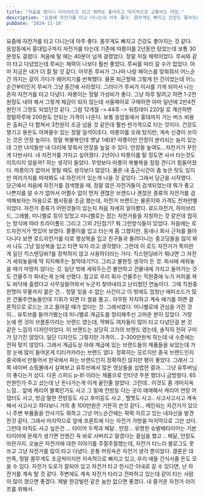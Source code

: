 ```yaml
---
title: "자출을 했더니 다이어트도 되고 체력도 좋아지고 마지막으로 교통비도 아낌."
description: "요즘에 자전거를 타고 다니는데 아주 좋다. 몸무게도 빠지고 건강도 좋아지는 것 같다. 응암동에서 홍대입구까지 자전거를 타는데 기존에 따릉이를 2년동안 탔었는데 보통 30분정도 걸렸다. 처음에 탈 때는 40분이 넘게 걸렸었다. 정말 저질 체력이었다. 루씨와 같이 타고 다녔었는데 루씨는 체..."
pubDate: '2024-11-18'
---
```


요즘에 자전거를 타고 다니는데 아주 좋다. 몸무게도 빠지고 건강도 좋아지는 것 같다. 응암동에서 홍대입구까지 자전거를 타는데 기존에 따릉이를 2년동안 탔었는데 보통 30분정도 걸렸다. 처음에 탈 때는 40분이 넘게 걸렸었다. 정말 저질 체력이었다. 루씨와 같이 타고 다녔었는데 루씨는 체력이 나보다 훨씬 좋았다. 루씨를 따라 갈 수가 없었다. 아마 지금은 내가 더 잘 탈 것 같다. 아무튼 루씨가 그나마 나랑 페이스를 맞춰줘서 어느순간 까지는 같이 가다가 헤어지기를 반복했다. 물론 퇴근할때 그렇게 탄 건이었는데 어느 순간부터인지 루씨가 그냥 중간에 사라졌다. 그러다가 루씨가 이사를 가게 되어서 나는 혼자 자전거를 타고 다녔다.
따릉이는 정말 가성비가 좋다. 그냥 하루 탈려고 하면 1-2천원정도 내야 해서 그렇게 체감이 되지 않는데 서울페이로 구매하면 아마 일년에 2만4천원인가 그정도 되었던것 같다. 그럼 12개월 -> 44주 -> 워킹데이 220일 로 계산하면 정말하루에 200원도 안되는 가격이 나온다. 보통 응암동에서 홍대까지 가는 버스 비용은 출퇴근 다 합쳐서 3천원이 조금 넘을 것 같은데 훨씬 싼가격으로 타는 것이다. 건강도 챙기고 용돈도 아껴쓸수 있는 정말 일석이조다.
따릉이를 오래 탔지만, 계속 신경이 쓰이는 것은 안장 높이다. 정말 복불복인데 옛날 1세대? 따릉이만 안장이 분리되는 놈이 있는데 그런 녀석들만 내 다리에 맞춰서 안장을 높일 수 있다. 안장을 높여도.. 자전거가 꾸진게 다반사다.
내 자전거를 가지고 싶어졌다. 2년이나 따릉이를 탈 정도면 사서 타는것도 이득이지 않을까? 하는 생각이 들었다. 무엇보다 따릉이 복불복을 점점 견디기 힘들어졌다. 따릉이가 없어서 못탈 때도 생각보다 많았다. 물론 내 출근시간이 좀 늦은 탓도 있지만 여러가지를 따져봐도 내 자전거가 있는게 나을 것 같았다. 그래서 당근을 시작했다.
당근에서 처음에 자전거를 검색했을 때, 정말 많은 자전거들이 검색되었는데 뭐가 좋고 나쁜지를 알 수가 없어서 어쩔수 없이 먼저 괜찮은 브랜드나 괜찮은 종류의 자전거를 검색해보자는 마음으로 웹서핑을 조금 했는데, 자전거 브랜드는 물론이와 가격도 천차만별 이었다. 자전거 종류가 어떤것들이 있는지 처음 자세히 알아봤다. 로드자전거, 하이브리드, 그래블, 미니벨로 등이 있었고 미니벨로는 접는 자전거들을 지칭하는 것 같은데 접히는 방식에 따라 트라이폴드 그리고 그외 2단접기? 뭐 그런방식들이 있었다. 처음에는 로드자전거가 멋있어 보였다. 쫄쫄이를 입고 타는게 좀 그랬지만, 동네나 회사 근처를 돌아다니다 보면 로드자전거를 타로 평상복을 입고 친구들과 몰려다니는 중고딩들을 많이 봐서 나도 그냥 일상복을 입고 타면 되지 라고 생각했다. 그런데 이 로드 자전거가 특이한게 일단 킥스텐딩바?를 장착하지 않고 사용하더라는 거다. 킥스텐딩바가 뭐냐면 그 자전거 세워놓을때 딱 지지해주는 철막대기?다. 그리고 불현듯 생각이 든 것. 회사에 세워놓을 때가 마땅치 않다는 것. 일단 밖에 세워두는건 불안하고 건물내에 가지고 들어가는 것도 건물주가 화내는게 눈에 선했다. 참고로 우리 회사 건물주는 직원중에 누가 커피를 복도 바닥에 흘렸다고 사무실들어와서 누군지 찾아내라고 난리쳤던 연놈이다. 그때 직원중 한명이 무릎까지 꿇은 건… 정말 잊을 수 없는 사건이고 이 밖에도 엄청난 에피소드가 많은 건물주연놈들인데 기회가 되면 더 썰을 풀고.. 아무튼 차치하고 계속 얘기를 하면 결론적으로 로드는 크고 들어갈 때가 없다는 것. 그래서였다. 미니벨로에 관심을 가진 것이…
유투브를 들어가봤는데 미니벨로 계급도를 정리해주신 고마운 분이 있었다. 가장 눈에 띈 것이 브롬톤이라는 브랜드 였는데, 딱봐도 여자들이 많이 타고 다녔던걸 본 것 같은 느낌의 디자인이었다. 이 브랜드는 상당히 고가의 브랜드 였는데, 솔직히 전혀 구미가 당기진 않았다. 일단 디자인도 그렇지만 가격이… 2-300만원씩 하는데 내 수준에는 전혀 맞지 않았다. 그래서 계급도상 아래 계급에 있는 브랜드들의 제품들을 보았는데 가장 눈에 많이 들어온게 티티카카라는 브랜드 였다. 정확히는 모르지만 중국 브랜드인지 중국에서 만들어서 한국에서 파는 브랜드인지 정확하진 않지만 평이 좋았다. 그래서 그쪽 네이버 쇼핑몰에서 살펴보고 유투브에서 많은 영상들을 섭렵한 결과… 그냥 유투버님이 좋다는거 샀다. 다혼 스피드 p-8! 이라는 제품으로 인터넷 주문 했더니 금방왔다. 65만원인가 주고 샀는데 난 돈나가는게 이게 끝인줄 알았다. 그런데.. 이것도 좀 개미지옥 느낌… 앞에 케리어 블록인가도 사고 그 밑에 전방등 다는 곳이 애매해서 케리어 연장 어뎁터도 사고, 방금 말한 전방등도 사고 후미등도 사고 , 헬멧도 사고.. 사고사고사고 계속해서 사고사고 하다보니 거의 총 100만원은 거뜬히 쓴것 같다… 메인되는 자건거가 있으니 주변 부품들을 안사기도 뭐하고 그냥 어느순간에는 팍팍 지르고 있는 내자신을 발견한것 같다. 그래서 마지막으로 앞에 프론트에 다는 자전거 가방을 마지막으로 그만 샀다. 그런데 아직도 사고 싶은건 … 타이어 두짝과 페달.. 안장… 유명한 슈발베타이어는 기본타이어에 문제가 생기면 언젠간 꼭 바로 사버리고 말겠다는 결심을 했고 .. 페달, 안장도 마찬가지.
오늘은 자전거에 대한 이야기를 주절주절했는데, 자전거 타느라 블로그도 못쓰고 그냥 자전거를 많이 타고 다녔다. 온통 머릿속은 자전거 생각 뿐이었다. 결론은 대만족, 정말 몸무게도 조금씩이지만 지속적으로 빠지고 있고, 우리 애들 간식사줄 돈도 모을 수 있다. 자전거 도로가 잘되어 있고 자건거 타고 한시간 이내로 갈 수 있다면, 난 자전거를 계속 탈 것 같다. 주변에도 계속 자전거 타라고 전파하고 있는데 같이 타는 사람이 많이 졌으면 좋겠다. 제발 한강빌런 같은 놈만 없으면 좋겠다. 내 즐거운 자전거 라이프를 위해서.